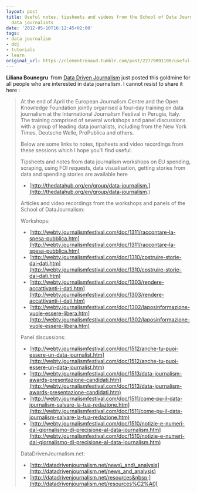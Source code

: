 ```yaml
---
layout: post
title: Useful notes, tipsheets and videos from the School of Data Journalism for aspiring
  data journalists
date: '2012-05-10T16:12:45+02:00'
tags:
- data journalism
- ddj
- tutorials
- learn
original_url: https://clementrenaud.tumblr.com/post/22779091100/useful-notes-tipsheets-and-videos-from-the-school
---
```

 **Liliana Bounegru&nbsp;** from&nbsp;[Data Driven Journalism](http://datadrivenjournalism.net/)&nbsp;just posted this goldmine for all people who are interested in data journalism. I cannot resist to share it here :&nbsp;

> At the end of April the European Journalism Centre and the Open Knowledge Foundation jointly organised a four-day training on data journalism at the International Journalism Festival in Perugia, Italy. The training comprised of several workshops and panel discussions with a group of leading data journalists, including from the New York Times, Deutsche Welle, ProPublica and others.
> 
> Below are some links to notes, tipsheets and video recordings from these sessions which I hope you’ll find useful.&nbsp;
> 
> Tipsheets and notes from data journalism workshops on EU spending, scraping, using FOI requests, data visualisation, getting stories from data and spending stories are available here
> 
> - [http://thedatahub.org/en/group/data-journalism.](http://thedatahub.org/en/group/data-journalism.)
> 
> Articles and video recordings from the workshops and panels of the School of DataJournalism:
> 
> Workshops:
> 
> - [http://webtv.journalismfestival.com/doc/1311/raccontare-la-spesa-pubblica.htm](http://webtv.journalismfestival.com/doc/1311/raccontare-la-spesa-pubblica.htm)
> - [http://webtv.journalismfestival.com/doc/1310/costruire-storie-dai-dati.htm](http://webtv.journalismfestival.com/doc/1310/costruire-storie-dai-dati.htm)
> - [http://webtv.journalismfestival.com/doc/1303/rendere-accattivanti-i-dati.htm](http://webtv.journalismfestival.com/doc/1303/rendere-accattivanti-i-dati.htm)
> - [http://webtv.journalismfestival.com/doc/1302/laposinformazione-vuole-essere-libera.htm](http://webtv.journalismfestival.com/doc/1302/laposinformazione-vuole-essere-libera.htm)
> 
> Panel discussions:
> 
> - [http://webtv.journalismfestival.com/doc/1512/anche-tu-puoi-essere-un-data-journalist.htm](http://webtv.journalismfestival.com/doc/1512/anche-tu-puoi-essere-un-data-journalist.htm)
> - [http://webtv.journalismfestival.com/doc/1513/data-journalism-awards-presentazione-candidati.htm](http://webtv.journalismfestival.com/doc/1513/data-journalism-awards-presentazione-candidati.htm)
> - [http://webtv.journalismfestival.com/doc/1511/come-pu-il-data-journalism-salvare-la-tua-redazione.htm](http://webtv.journalismfestival.com/doc/1511/come-pu-il-data-journalism-salvare-la-tua-redazione.htm)
> - [http://webtv.journalismfestival.com/doc/1510/notizie-e-numeri-dal-giornalismo-di-precisione-al-data-journalism.htm](http://webtv.journalismfestival.com/doc/1510/notizie-e-numeri-dal-giornalismo-di-precisione-al-data-journalism.htm)
> 
> DataDrivenJournalism.net:
> 
> - [http://datadrivenjournalism.net/news\_and\_analysis](http://datadrivenjournalism.net/news_and_analysis)
> - [http://datadrivenjournalism.net/resources&nbsp;](http://datadrivenjournalism.net/resources%C2%A0)

